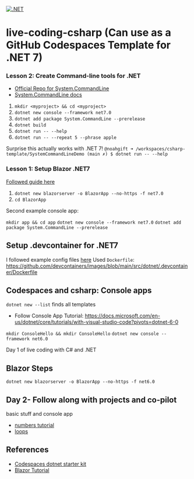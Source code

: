 [![.NET](https://github.com/nogibjj/live-coding-csharp/actions/workflows/main.yml/badge.svg)](https://github.com/nogibjj/live-coding-csharp/actions/workflows/main.yml)

# live-coding-csharp (Can use as a GitHub Codespaces Template for .NET 7)

### Lesson 2:  Create Command-line tools for .NET

* [Official Repo for System.CommandLine](https://github.com/dotnet/command-line-api)
* [System.CommandLine docs](https://learn.microsoft.com/en-us/dotnet/standard/commandline/get-started-tutorial)

1. `mkdir <myproject> && cd <myproject>`
2. `dotnet new console --framework net7.0`
3. `dotnet add package System.CommandLine --prerelease`
4. `dotnet build`
5. `dotnet run -- --help`
6. `dotnet run -- --repeat 5 --phrase apple`

Surprise this actually works with .NET 7!
`@noahgift ➜ /workspaces/csharp-template/SystemCommandLineDemo (main ✗) $ dotnet run -- --help`

### Lesson 1:  Setup Blazor .NET7

[Followed guide here](https://dotnet.microsoft.com/en-us/learn/aspnet/blazor-tutorial/install)
1. `dotnet new blazorserver -o BlazorApp --no-https -f net7.0`
2. `cd BlazorApp`

Second example console app:

`mkdir app && cd app`
`dotnet new console --framework net7.0`
`dotnet add package System.CommandLine --prerelease`


## Setup .devcontainer for .NET7

I followed example config files [here](https://github.com/devcontainers/images/tree/main/src/dotnet)
Used `Dockerfile`:  https://github.com/devcontainers/images/blob/main/src/dotnet/.devcontainer/Dockerfile

## Codespaces and csharp:  Console apps

`dotnet new --list` finds all templates
* Follow Console App Tutorial:  https://docs.microsoft.com/en-us/dotnet/core/tutorials/with-visual-studio-code?pivots=dotnet-6-0

`mkdir ConsoleHello && mkdir ConsoleHello`
`dotnet new console --framework net6.0`

Day 1 of live coding with C# and .NET

## Blazor Steps

`dotnet new blazorserver -o BlazorApp --no-https -f net6.0`

## Day 2- Follow along with projects and co-pilot

basic stuff and console app

* [numbers tutorial](https://docs.microsoft.com/en-us/dotnet/csharp/tour-of-csharp/tutorials/numbers-in-csharp-local)
* [loops](https://docs.microsoft.com/en-us/dotnet/csharp/tour-of-csharp/tutorials/branches-and-loops-local)


## References

* [Codespaces dotnet starter kit](https://github.com/codespaces-examples/dotnetcore)
* [Blazor Tutorial](https://dotnet.microsoft.com/en-us/learn/aspnet/blazor-tutorial/create)
